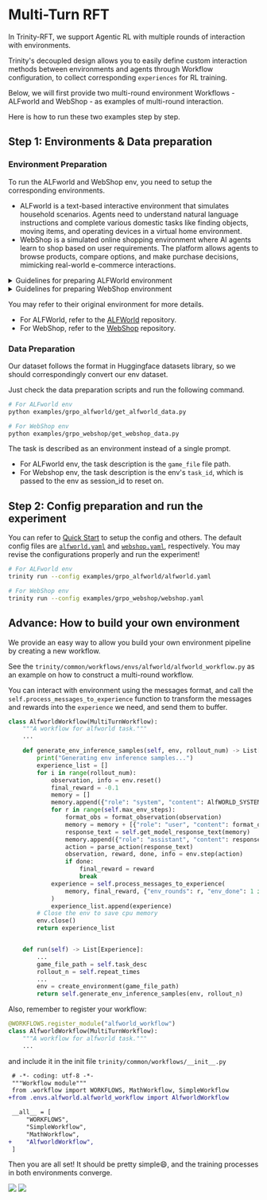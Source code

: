 # Multi-Turn RFT

In Trinity-RFT, we support Agentic RL with multiple rounds of interaction with environments.

Trinity's decoupled design allows you to easily define custom interaction methods between environments and agents through Workflow configuration, to collect corresponding `experiences` for RL training.

Below, we will first provide two multi-round environment Workflows - ALFworld and WebShop - as examples of multi-round interaction.

Here is how to run these two examples step by step.

## Step 1: Environments & Data preparation
### Environment Preparation
To run the ALFworld and WebShop env, you need to setup the corresponding environments.
- ALFworld is a text-based interactive environment that simulates household scenarios. Agents need to understand natural language instructions and complete various domestic tasks like finding objects, moving items, and operating devices in a virtual home environment.
- WebShop is a simulated online shopping environment where AI agents learn to shop based on user requirements. The platform allows agents to browse products, compare options, and make purchase decisions, mimicking real-world e-commerce interactions.

<details>
<summary>Guidelines for preparing ALFWorld environment</summary>

1. Pip install: `pip install alfworld[full]`

2. Export the path: `export ALFWORLD_DATA=/path/to/alfworld/data`

3. Download the environment: `alfworld-download`

Now you can find the environment in `$ALFWORLD_DATA` and continue with the following steps.
</details>

<details>
<summary>Guidelines for preparing WebShop environment</summary>

1. Install Python 3.8.13

2. Install Java

3. Download the source code: `git clone https://github.com/princeton-nlp/webshop.git webshop`

4. Create a virtual environment: `conda create -n webshop python=3.8.13` and `conda activate webshop`

5. Install requirements into the `webshop` virtual environment via the `setup.sh` script: `./setup.sh [-d small|all]`

Now you can continue with the following steps.
</details>


You may refer to their original environment for more details.
- For ALFWorld, refer to the [ALFWorld](https://github.com/alfworld/alfworld) repository.
- For WebShop, refer to the [WebShop](https://github.com/princeton-nlp/WebShop) repository.

### Data Preparation
Our dataset follows the format in Huggingface datasets library, so we should correspondingly convert our env dataset.

Just check the data preparation scripts and run the following command.
```bash
# For ALFworld env
python examples/grpo_alfworld/get_alfworld_data.py

# For WebShop env
python examples/grpo_webshop/get_webshop_data.py
```

The task is described as an environment instead of a single prompt.
- For ALFworld env, the task description is the `game_file` file path.
- For Webshop env, the task description is the env's `task_id`, which is passed to the env as session_id to reset on.

## Step 2: Config preparation and run the experiment

You can refer to [Quick Start](./example_reasoning_basic.md) to setup the config and others. The default config files are [`alfworld.yaml`](https://github.com/modelscope/Trinity-RFT/tree/main/examples/grpo_alfworld/alfworld.yaml) and [`webshop.yaml`](https://github.com/modelscope/Trinity-RFT/tree/main/examples/grpo_webshop/webshop.yaml), respectively.
You may revise the configurations properly and run the experiment!

```bash
# For ALFworld env
trinity run --config examples/grpo_alfworld/alfworld.yaml

# For WebShop env
trinity run --config examples/grpo_webshop/webshop.yaml
```

## Advance: How to build your own environment

We provide an easy way to allow you build your own environment pipeline by creating a new workflow.

See the `trinity/common/workflows/envs/alfworld/alfworld_workflow.py` as an example on how to construct a multi-round workflow.

You can interact with environment using the messages format, and call the `self.process_messages_to_experience` function to transform the messages and rewards into the `experience` we need, and send them to buffer.

```python
class AlfworldWorkflow(MultiTurnWorkflow):
    """A workflow for alfworld task."""
    ...

    def generate_env_inference_samples(self, env, rollout_num) -> List[Experience]:
        print("Generating env inference samples...")
        experience_list = []
        for i in range(rollout_num):
            observation, info = env.reset()
            final_reward = -0.1
            memory = []
            memory.append({"role": "system", "content": AlfWORLD_SYSTEM_PROMPT})
            for r in range(self.max_env_steps):
                format_obs = format_observation(observation)
                memory = memory + [{"role": "user", "content": format_obs}]
                response_text = self.get_model_response_text(memory)
                memory.append({"role": "assistant", "content": response_text})
                action = parse_action(response_text)
                observation, reward, done, info = env.step(action)
                if done:
                    final_reward = reward
                    break
            experience = self.process_messages_to_experience(
                memory, final_reward, {"env_rounds": r, "env_done": 1 if done else 0}
            )
            experience_list.append(experience)
        # Close the env to save cpu memory
        env.close()
        return experience_list


    def run(self) -> List[Experience]:
        ...
        game_file_path = self.task_desc
        rollout_n = self.repeat_times
        ...
        env = create_environment(game_file_path)
        return self.generate_env_inference_samples(env, rollout_n)
```

Also, remember to register your workflow:
```python
@WORKFLOWS.register_module("alfworld_workflow")
class AlfworldWorkflow(MultiTurnWorkflow):
    """A workflow for alfworld task."""
    ...
```

and include it in the init file `trinity/common/workflows/__init__.py`

```diff
 # -*- coding: utf-8 -*-
 """Workflow module"""
 from .workflow import WORKFLOWS, MathWorkflow, SimpleWorkflow
+from .envs.alfworld.alfworld_workflow import AlfworldWorkflow

 __all__ = [
     "WORKFLOWS",
     "SimpleWorkflow",
     "MathWorkflow",
+    "AlfworldWorkflow",
 ]
```

Then you are all set! It should be pretty simple😄, and the training processes in both environments converge.

![](../../assets/alfworld_reward_curve.png)
![](../../assets/webshop_reward_curve.png)
